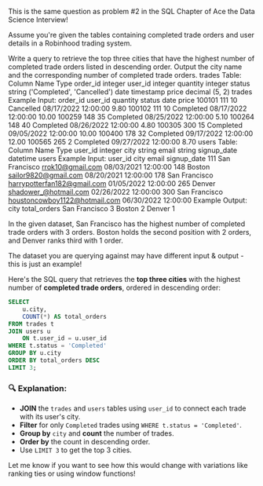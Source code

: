 This is the same question as problem #2 in the SQL Chapter of Ace the Data Science Interview!

Assume you're given the tables containing completed trade orders and user details in a Robinhood trading system.

Write a query to retrieve the top three cities that have the highest number of completed trade orders listed in descending order. Output the city name and the corresponding number of completed trade orders.
trades Table:
Column Name	Type
order_id	integer
user_id	integer
quantity	integer
status	string ('Completed', 'Cancelled')
date	timestamp
price	decimal (5, 2)
trades Example Input:
order_id	user_id	quantity	status	date	price
100101	111	10	Cancelled	08/17/2022 12:00:00	9.80
100102	111	10	Completed	08/17/2022 12:00:00	10.00
100259	148	35	Completed	08/25/2022 12:00:00	5.10
100264	148	40	Completed	08/26/2022 12:00:00	4.80
100305	300	15	Completed	09/05/2022 12:00:00	10.00
100400	178	32	Completed	09/17/2022 12:00:00	12.00
100565	265	2	Completed	09/27/2022 12:00:00	8.70
users Table:
Column Name	Type
user_id	integer
city	string
email	string
signup_date	datetime
users Example Input:
user_id	city	email	signup_date
111	San Francisco	rrok10@gmail.com	08/03/2021 12:00:00
148	Boston	sailor9820@gmail.com	08/20/2021 12:00:00
178	San Francisco	harrypotterfan182@gmail.com	01/05/2022 12:00:00
265	Denver	shadower_@hotmail.com	02/26/2022 12:00:00
300	San Francisco	houstoncowboy1122@hotmail.com	06/30/2022 12:00:00
Example Output:
city	total_orders
San Francisco	3
Boston	2
Denver	1

In the given dataset, San Francisco has the highest number of completed trade orders with 3 orders. Boston holds the second position with 2 orders, and Denver ranks third with 1 order.

The dataset you are querying against may have different input & output - this is just an example!

Here's the SQL query that retrieves the **top three cities** with the highest number of **completed trade orders**, ordered in descending order:

```sql
SELECT 
    u.city,
    COUNT(*) AS total_orders
FROM trades t
JOIN users u
    ON t.user_id = u.user_id
WHERE t.status = 'Completed'
GROUP BY u.city
ORDER BY total_orders DESC
LIMIT 3;
```

### 🔍 Explanation:
- **JOIN** the `trades` and `users` tables using `user_id` to connect each trade with its user's city.
- **Filter** for only `Completed` trades using `WHERE t.status = 'Completed'`.
- **Group by** `city` and **count** the number of trades.
- **Order by** the count in descending order.
- Use `LIMIT 3` to get the top 3 cities.

Let me know if you want to see how this would change with variations like ranking ties or using window functions!
